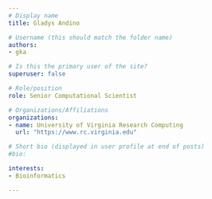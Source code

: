 ```yaml
---
# Display name
title: Gladys Andino

# Username (this should match the folder name)
authors:
- gka

# Is this the primary user of the site?
superuser: false

# Role/position
role: Senior Computational Scientist

# Organizations/Affiliations
organizations:
- name: University of Virginia Research Computing
  url: "https://www.rc.virginia.edu"

# Short bio (displayed in user profile at end of posts)
#bio: 

interests:
- Bioinformatics

---
```

